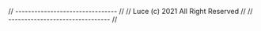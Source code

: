 // -------------------------------- //
// Luce (c) 2021 All Right Reserved //
// -------------------------------- //
